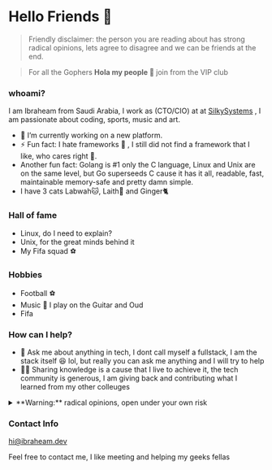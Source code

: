 # Hello Friends 👋

> Friendly disclaimer: the person you are reading about has strong radical opinions, lets agree to disagree and we can be friends at the end.  

> For all the Gophers **Hola my people 🙉** join from the VIP club 

### whoami?

I am Ibraheam from Saudi Arabia, I work as (CTO/CIO) at at [SilkySystems](https://silkysys.com) , I am passionate about coding, sports, music and art. 
- 🔭 I’m currently working on a new platform.
- ⚡ Fun fact: I hate frameworks :zany_face: , I still did not find a framework that I like, who cares right 🥸. 
- Another fun fact: Golang is #1 only the C language, Linux and Unix are on the same level, but Go superseeds C cause it has it all, readable, fast, maintainable memory-safe and pretty damn simple.
- I have 3 cats Labwah🐱, Laith🦁 and Ginger🐈


### Hall of fame
- Linux, do I need to explain?
- Unix, for the great minds behind it
- My Fifa squad ⚽️



### Hobbies
- Football ⚽️
- Music 🎸 I play on the Guitar and Oud
- Fifa



### How can I help?
- 💬 Ask me about anything in tech, I dont call myself a fullstack, I am the stack itself 😆 lol, but really you can ask me anything and I will try to help
- 📖🦾 Sharing knowledge is a cause that I live to achieve it, the tech community is generous, I am giving back and contributing what I learned from my other colleuges






<details>
    <summary>**Warning:** radical opinions, open under your own risk </summary>
    > I am joking here, do not take it personally
- Javascirpt is like the worst girlfriend I ever had 😂, Typescirpt tries to fix the relationship but you can not fix what is broken 💔😭, at the end its not the Javascirpts fault, I blame the community cause it is thriving with the worst engineering practices ever and the new framework each millisecond kills is not a fun joke anymore 🥱 not forgetting the worst of them all the **undefined** hell 💀, ooh I mean type 🧟‍♀️  
- please do not mention a framework with an ORM bla, bla, bla, if the framework is gonna code instead of me I "might" think about it good but Github Copilot started that, for web APIs made with the statically typed giants 🏋️‍♀️ bad hackable APIs are made with bad devs I am not blaming here
</details>

### Contact Info  

hi@ibraheam.dev

Feel free to contact me, I like meeting and helping my geeks fellas
